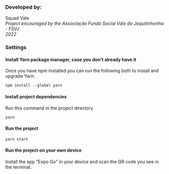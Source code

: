 ### Developed by:
Squad Vale
</br>
<i>Project encouraged by the Associação Fundo Social Vale do Jequitinhonha - FSVJ
</br>2022</i>

### Settings
#### Install Yarn package manager, case you don't already have it
Once you have npm installed you can run the following both to install and upgrade Yarn:
```shell
npm install --global yarn 
```

#### Install project dependencies
Run this command in the project directory
```shell
yarn
```
#### Run the project
```shell
yarn start
```
#### Run the project on your own device
Install the app "Expo Go" in your device and scan the QR code you see in the terminal.

</br>